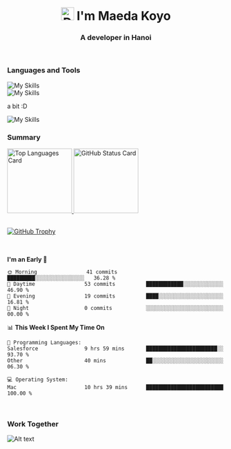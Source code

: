 <h1 align="center">
  <img src="https://raw.githubusercontent.com/Tarikul-Islam-Anik/Animated-Fluent-Emojis/master/Emojis/Animals/Dragon%20Face.png" alt="Dragon Face" width="30" height="30"/> I'm Maeda Koyo
</h1>
<h3 align="center">A developer in Hanoi</h3>

<br/>

<h3 align="left">Languages and Tools</h3>

![My Skills](https://skillicons.dev/icons?theme=dark&i=py,django,fastapi,flask,js,nodejs,express,ts,nestjs)
<br/>
![My Skills](https://skillicons.dev/icons?theme=dark&i=aws,azure,graphql,prisma,mysql,docker,raspberrypi,vscode,php)

<p>a bit :D</p>

![My Skills](https://skillicons.dev/icons?theme=dark&i=bun,elysia,svelte)
<br/>

<h3 align="left">Summary</h3>

<p align="left">
  <!-- <a href="#">
    <img alt="Top Languages Card" height="177px" src="https://github-readme-stats.vercel.app/api/top-langs/?username=MaedaKoyo&layout=compact&theme=chartreuse-dark&langs_count=6" />
  </a> -->
  <a href="#">
    <img alt="Top Languages Card" height="150px" src="https://github-readme-stats.vercel.app/api/top-langs/?username=MaedaKoyo&theme=chartreuse-dark&langs_count=6&layout=compact" />
  </a>
  <!-- <a href="#">
    <img alt="GitHub Status Card" height="177px" src="https://github-readme-stats.vercel.app/api?username=MaedaKoyo&theme=chartreuse-dark&show_icons=true&include_all_commits=true&count_private=false"/>
  </a> -->
  <a href="#">
    <img alt="GitHub Status Card" height="150px" src="https://github-readme-stats.vercel.app/api?username=MaedaKoyo&theme=chartreuse-dark&show_icons=true&include_all_commits=true"/>
  </a>
</p>
<br>


<a href="#">
  <img alt="GitHub Trophy" height=""130px src="https://github-profile-trophy.vercel.app/?username=MaedaKoyo&theme=onestar&no-frame=true&column=-1&no-bg=false&rank=SECRET,SSS,SS,S,AAA,AA,A,B,C" />
</a>
<br>
<br>
<br>

<!--
<p align="left"><img src="/metrics.plugin.achievements.compact.svg" alt="Metrics" width="700"></p>
-->

<!--START_SECTION:waka-->
**I'm an Early 🐤** 

```text
🌞 Morning                41 commits          █████████░░░░░░░░░░░░░░░░   36.28 % 
🌆 Daytime                53 commits          ████████████░░░░░░░░░░░░░   46.90 % 
🌃 Evening                19 commits          ████░░░░░░░░░░░░░░░░░░░░░   16.81 % 
🌙 Night                  0 commits           ░░░░░░░░░░░░░░░░░░░░░░░░░   00.00 % 
```


📊 **This Week I Spent My Time On** 

```text
💬 Programming Languages: 
Salesforce               9 hrs 59 mins       ███████████████████████░░   93.70 % 
Other                    40 mins             ██░░░░░░░░░░░░░░░░░░░░░░░   06.30 % 

💻 Operating System: 
Mac                      10 hrs 39 mins      █████████████████████████   100.00 % 
```


<!--END_SECTION:waka-->

<!--
<p align="left">
  <a href="#">
    <img alt="GitHub Profile Summary Cards Details" src="https://raw.githubusercontent.com/MaedaKoyo/MaedaKoyo/main/profile-summary-card-output/github_dark/0-profile-details.svg" width="100%"/>
  </a>
</p>
<p align="left">
    <img alt="GitHub Profile Summary Cards Language Commit" src="https://raw.githubusercontent.com/MaedaKoyo/MaedaKoyo/main/profile-summary-card-output/github_dark/2-most-commit-language.svg" width="50%" /><img alt="GitHub Profile Summary Cards Productive Time" src="https://raw.githubusercontent.com/MaedaKoyo/MaedaKoyo/main/profile-summary-card-output/github_dark/4-productive-time.svg" width="50%" />
</p>
-->


<br>
<h3 align="left">Work Together</h3>

![Alt text](https://spotify-recently-played-readme.vercel.app/api?user=rillex12&width=880px)
